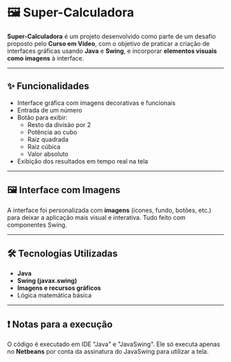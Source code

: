 # 🖼️ Super-Calculadora

**Super-Calculadora** é um projeto desenvolvido como parte de um desafio proposto pelo **Curso em Vídeo**, com o objetivo de praticar a criação de interfaces gráficas usando **Java** e **Swing**, e incorporar **elementos visuais como imagens** à interface.

---

## ✨ Funcionalidades

- Interface gráfica com imagens decorativas e funcionais
- Entrada de um número
- Botão para exibir:
  - Resto da divisão por 2
  - Potência ao cubo
  - Raiz quadrada
  - Raiz cúbica
  - Valor absoluto
- Exibição dos resultados em tempo real na tela

---

## 🖼️ Interface com Imagens

A interface foi personalizada com **imagens** (ícones, fundo, botões, etc.) para deixar a aplicação mais visual e interativa. Tudo feito com componentes Swing.

---

## 🛠️ Tecnologias Utilizadas

- **Java**
- **Swing (javax.swing)**
- **Imagens e recursos gráficos**
- Lógica matemática básica

---

## ❗ Notas para a execução

O código é executado em IDE "Java" e "JavaSwing". Ele só executa apenas no
**Netbeans** por conta da assinatura do JavaSwing para utilizar a tela.